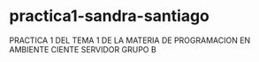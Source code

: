 # practica1-sandra-santiago
PRACTICA 1 DEL TEMA 1 DE LA MATERIA DE PROGRAMACION EN AMBIENTE CIENTE SERVIDOR GRUPO B
